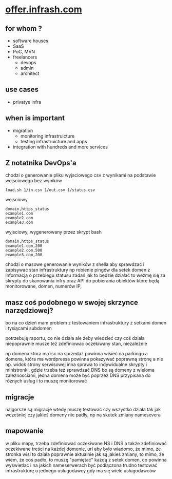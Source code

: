 # [offer.infrash.com](https://infrash.github.io/offer/)



## for whom ?

+ software houses
+ SaaS
+ PoC, MVN
+ freelancers
    + devops
    + admin
    + architect


## use cases

+ privatye infra

## when is important

+ migration
    + monitoring infrastruicture
    + testing infrastruicture and apps
+ integration with hundreds and more services


## Z notatnika DevOps'a

chodzi o generowanie pliku wyjsciowego csv z wynikami na podstawie wejsciowego bez wyników

    load.sh 1/in.csv 1/out.csv 1/status.csv

wejsciowy

    domain,https_status
    example1.com
    example2.com
    example3.com
    
wyjsciowy, wygenerowany przez skrypt bash

    domain,https_status
    example1.com,200
    example2.com,500
    example3.com,200

chodzi o masowe generowanie wyników z shella
aby sprawdzać i zapisywać stan infrastruktury
np robienie pingów dla setek domen
z informacją o przebiegu statusu zadań
jak to będzie działać to wezmę się za skrypty do skanowania infry
oraz API do pobierania obiektów które będą monitorowane, domen, numerów IP,

## masz coś podobnego w swojej skrzynce narzędziowej?

bo na co dzień mam problem z testowaniem infrastruktury z setkami domen i tysiącami subdomen

potrzebuję raportu, co nie działa
ale żeby wiedzieć czy coś działa niepoprawnie musze też zdefiniować oczekiwany stan, niezależnie

np domena ktora ma isc na sprzedaż powinna wisieć na parkingu
a domena, która ma wordpressa powinna pokazywać poprawną stronę a nie np. widok strony serwisowej
inna sprawa to indywidualne skrypty i ministronki, gdzie trzeba też sprawdzać DNS
bo są domeny z wieloma zależnosciami, jedna domena może być poprzez DNS przypisana do różnych usług i to muszę monitorować

## migracje

najgorsze są migracje
wtedy muszę testować czy wszystko działa tak jak wcześniej
czy jakieś domeny nie padły, np na skutek zmiany namesevera

## mapowanie

w pliku mapy, trzeba zdefiniować oczekiwane NS i DNS a także zdefiniować oczekiwane treści na każdej domenie, url
aby było wiadomo, że mimo, że stronka wisi to działa poprawnie
aktualnie jak są jakieś zmiany, to mimo, że wiem, że coś padło, to muszę "pamiętać" każdą z setek domen, co powinna wyświetlać i na jakich nameserwerach być podłączona 
trudno testować infrastrukturę u jednego usługodawcy gdy ma się wiele usługodawców

